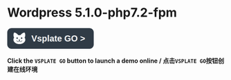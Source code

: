 # Wordpress 5.1.0-php7.2-fpm

<a href="https://www.vsplate.com/?docker-compose=https://github.com/vsplate/dcenvs/wordpress/5.1.0-php7.2-fpm"><img alt="VSPLATE GO" src="https://raw.githubusercontent.com/vsplate/images/master/vsgo_btn.png" width="200px"></a>

**Click the `VSPLATE GO` button to launch a demo online / 点击`VSPLATE GO`按钮创建在线环境**